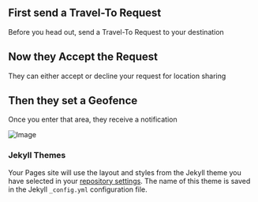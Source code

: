 ## First send a Travel-To Request

Before you head out, send a Travel-To Request to your destination

## Now they Accept the Request

They can either accept or decline your request for location sharing

## Then they set a Geofence

Once you enter that area, they receive a notification

![Image](https://play.google.com/intl/en_us/badges/images/generic/en_badge_web_generic.png)


### Jekyll Themes

Your Pages site will use the layout and styles from the Jekyll theme you have selected in your [repository settings](https://github.com/ersin-ertan/ersin-ertan.github.io/settings). The name of this theme is saved in the Jekyll `_config.yml` configuration file.

